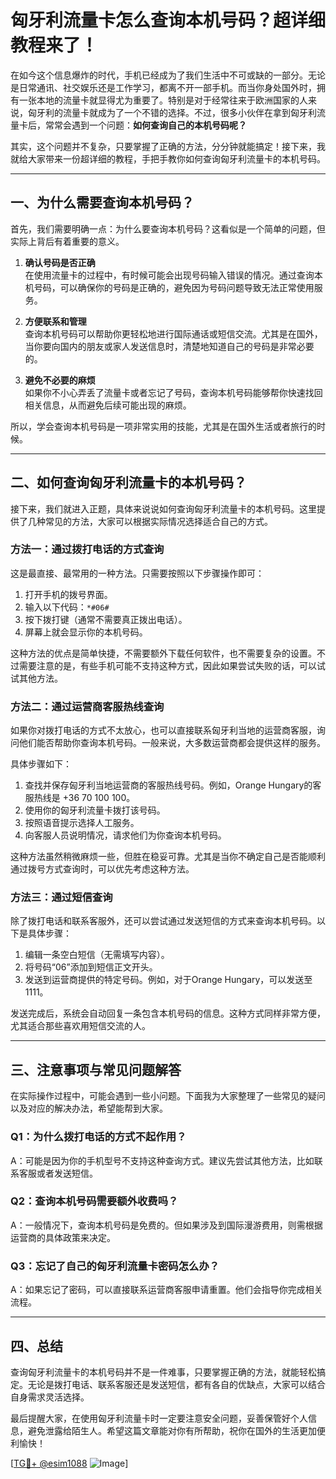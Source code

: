 # 匈牙利流量卡怎么查询本机号码？超详细教程来了！

在如今这个信息爆炸的时代，手机已经成为了我们生活中不可或缺的一部分。无论是日常通讯、社交娱乐还是工作学习，都离不开一部手机。而当你身处国外时，拥有一张本地的流量卡就显得尤为重要了。特别是对于经常往来于欧洲国家的人来说，匈牙利的流量卡就成为了一个不错的选择。不过，很多小伙伴在拿到匈牙利流量卡后，常常会遇到一个问题：**如何查询自己的本机号码呢？**

其实，这个问题并不复杂，只要掌握了正确的方法，分分钟就能搞定！接下来，我就给大家带来一份超详细的教程，手把手教你如何查询匈牙利流量卡的本机号码。

---

## 一、为什么需要查询本机号码？

首先，我们需要明确一点：为什么要查询本机号码？这看似是一个简单的问题，但实际上背后有着重要的意义。

1. **确认号码是否正确**  
   在使用流量卡的过程中，有时候可能会出现号码输入错误的情况。通过查询本机号码，可以确保你的号码是正确的，避免因为号码问题导致无法正常使用服务。

2. **方便联系和管理**  
   查询本机号码可以帮助你更轻松地进行国际通话或短信交流。尤其是在国外，当你要向国内的朋友或家人发送信息时，清楚地知道自己的号码是非常必要的。

3. **避免不必要的麻烦**  
   如果你不小心弄丢了流量卡或者忘记了号码，查询本机号码能够帮你快速找回相关信息，从而避免后续可能出现的麻烦。

所以，学会查询本机号码是一项非常实用的技能，尤其是在国外生活或者旅行的时候。

---

## 二、如何查询匈牙利流量卡的本机号码？

接下来，我们就进入正题，具体来说说如何查询匈牙利流量卡的本机号码。这里提供了几种常见的方法，大家可以根据实际情况选择适合自己的方式。

### 方法一：通过拨打电话的方式查询

这是最直接、最常用的一种方法。只需要按照以下步骤操作即可：

1. 打开手机的拨号界面。
2. 输入以下代码：`*#06#`
3. 按下拨打键（通常不需要真正拨出电话）。
4. 屏幕上就会显示你的本机号码。

这种方法的优点是简单快捷，不需要额外下载任何软件，也不需要复杂的设置。不过需要注意的是，有些手机可能不支持这种方式，因此如果尝试失败的话，可以试试其他方法。

### 方法二：通过运营商客服热线查询

如果你对拨打电话的方式不太放心，也可以直接联系匈牙利当地的运营商客服，询问他们能否帮助你查询本机号码。一般来说，大多数运营商都会提供这样的服务。

具体步骤如下：

1. 查找并保存匈牙利当地运营商的客服热线号码。例如，Orange Hungary的客服热线是 +36 70 100 100。
2. 使用你的匈牙利流量卡拨打该号码。
3. 按照语音提示选择人工服务。
4. 向客服人员说明情况，请求他们为你查询本机号码。

这种方法虽然稍微麻烦一些，但胜在稳妥可靠。尤其是当你不确定自己是否能顺利通过拨号方式查询时，可以优先考虑这种方法。

### 方法三：通过短信查询

除了拨打电话和联系客服外，还可以尝试通过发送短信的方式来查询本机号码。以下是具体步骤：

1. 编辑一条空白短信（无需填写内容）。
2. 将号码“06”添加到短信正文开头。
3. 发送到运营商提供的特定号码。例如，对于Orange Hungary，可以发送至 1111。

发送完成后，系统会自动回复一条包含本机号码的信息。这种方式同样非常方便，尤其适合那些喜欢用短信交流的人。

---

## 三、注意事项与常见问题解答

在实际操作过程中，可能会遇到一些小问题。下面我为大家整理了一些常见的疑问以及对应的解决办法，希望能帮到大家。

### Q1：为什么拨打电话的方式不起作用？
A：可能是因为你的手机型号不支持这种查询方式。建议先尝试其他方法，比如联系客服或者发送短信。

### Q2：查询本机号码需要额外收费吗？
A：一般情况下，查询本机号码是免费的。但如果涉及到国际漫游费用，则需根据运营商的具体政策来决定。

### Q3：忘记了自己的匈牙利流量卡密码怎么办？
A：如果忘记了密码，可以直接联系运营商客服申请重置。他们会指导你完成相关流程。

---

## 四、总结

查询匈牙利流量卡的本机号码并不是一件难事，只要掌握正确的方法，就能轻松搞定。无论是拨打电话、联系客服还是发送短信，都有各自的优缺点，大家可以结合自身需求灵活选择。

最后提醒大家，在使用匈牙利流量卡时一定要注意安全问题，妥善保管好个人信息，避免泄露给陌生人。希望这篇文章能对你有所帮助，祝你在国外的生活更加便利愉快！

[[TG💪+ @esim1088](https://t.me/s/esim1088) ![Image](https://i.postimg.cc/4NQfJmqS/Snipaste-2025-05-13-00-14-12.png)]